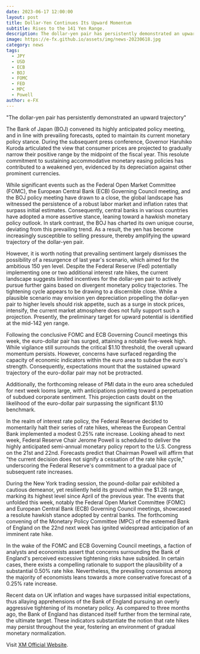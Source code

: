 ```yaml
---
date: 2023-06-17 12:00:00
layout: post
title: Dollar-Yen Continues Its Upward Momentum
subtitle: Rises to the 141 Yen Range.
description: The dollar-yen pair has persistently demonstrated an upward trajectory.
image: https://e-fx.github.io/assets/img/news-20230618.jpg
category: news
tags:
  - JPY
  - USD
  - ECB
  - BOJ
  - FOMC
  - FED
  - MPC
  - Powell
author: e-FX
---
```


"The dollar-yen pair has persistently demonstrated an upward trajectory"

The Bank of Japan (BOJ) convened its highly anticipated policy meeting, and in line with prevailing forecasts, opted to maintain its current monetary policy stance. During the subsequent press conference, Governor Haruhiko Kuroda articulated the view that consumer prices are projected to gradually narrow their positive range by the midpoint of the fiscal year. This resolute commitment to sustaining accommodative monetary easing policies has contributed to a weakened yen, evidenced by its depreciation against other prominent currencies.

While significant events such as the Federal Open Market Committee (FOMC), the European Central Bank (ECB) Governing Council meeting, and the BOJ policy meeting have drawn to a close, the global landscape has witnessed the persistence of a robust labor market and inflation rates that surpass initial estimates. Consequently, central banks in various countries have adopted a more assertive stance, leaning toward a hawkish monetary policy outlook. In stark contrast, the BOJ has charted its own unique course, deviating from this prevailing trend. As a result, the yen has become increasingly susceptible to selling pressure, thereby amplifying the upward trajectory of the dollar-yen pair.

However, it is worth noting that prevailing sentiment largely dismisses the possibility of a resurgence of last year's scenario, which aimed for the ambitious 150 yen level. Despite the Federal Reserve (Fed) potentially implementing one or two additional interest rate hikes, the current landscape suggests limited incentives for the dollar-yen pair to actively pursue further gains based on divergent monetary policy trajectories. The tightening cycle appears to be drawing to a discernible close. While a plausible scenario may envision yen depreciation propelling the dollar-yen pair to higher levels should risk appetite, such as a surge in stock prices, intensify, the current market atmosphere does not fully support such a projection. Presently, the preliminary target for upward potential is identified at the mid-142 yen range.

Following the conclusive FOMC and ECB Governing Council meetings this week, the euro-dollar pair has surged, attaining a notable five-week high. While vigilance still surrounds the critical $1.10 threshold, the overall upward momentum persists. However, concerns have surfaced regarding the capacity of economic indicators within the euro area to subdue the euro's strength. Consequently, expectations mount that the sustained upward trajectory of the euro-dollar pair may not be protracted.

Additionally, the forthcoming release of PMI data in the euro area scheduled for next week looms large, with anticipations pointing toward a perpetuation of subdued corporate sentiment. This projection casts doubt on the likelihood of the euro-dollar pair surpassing the significant $1.10 benchmark.

In the realm of interest rate policy, the Federal Reserve decided to momentarily halt their series of rate hikes, whereas the European Central Bank implemented a modest 0.25% rate increase. Looking ahead to next week, Federal Reserve Chair Jerome Powell is scheduled to deliver the highly anticipated semi-annual monetary policy report to the U.S. Congress on the 21st and 22nd. Forecasts predict that Chairman Powell will affirm that "the current decision does not signify a cessation of the rate hike cycle," underscoring the Federal Reserve's commitment to a gradual pace of subsequent rate increases.

During the New York trading session, the pound-dollar pair exhibited a cautious demeanor, yet resiliently held its ground within the $1.28 range, marking its highest level since April of the previous year. The events that unfolded this week, notably the Federal Open Market Committee (FOMC) and European Central Bank (ECB) Governing Council meetings, showcased a resolute hawkish stance adopted by central banks. The forthcoming convening of the Monetary Policy Committee (MPC) of the esteemed Bank of England on the 22nd next week has ignited widespread anticipation of an imminent rate hike.

In the wake of the FOMC and ECB Governing Council meetings, a faction of analysts and economists assert that concerns surrounding the Bank of England's perceived excessive tightening risks have subsided. In certain cases, there exists a compelling rationale to support the plausibility of a substantial 0.50% rate hike. Nevertheless, the prevailing consensus among the majority of economists leans towards a more conservative forecast of a 0.25% rate increase.

Recent data on UK inflation and wages have surpassed initial expectations, thus allaying apprehensions of the Bank of England pursuing an overly aggressive tightening of its monetary policy. As compared to three months ago, the Bank of England has distanced itself further from the terminal rate, the ultimate target. These indicators substantiate the notion that rate hikes may persist throughout the year, fostering an environment of gradual monetary normalization.

Visit [XM Official Website](https://clicks.pipaffiliates.com/c?c=550036&l=en&p=0).